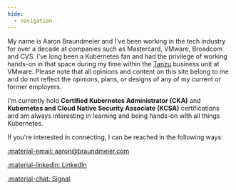 ```yaml
---
hide:
  - navigation
---
```


My name is Aaron Braundmeier and I've been working in the tech industry for over a decade at companies such as Mastercard, VMware, Broadcom and CVS. I've long been a Kubernetes fan and had the privilege of working hands-on in that space during my time within the [Tanzu](https://tanzu.vmware.com/platform) business unit at VMware. Please note that all opinions and content on this site belong to me and do not reflect the opinions, plans, or designs of any of my current or former employers.

I'm currently hold **Certified Kubernetes Administrator (CKA)** and **Kubernetes and Cloud Native Security Associate (KCSA)** certifications and am always interesting in learning and being hands-on with all things Kubernetes.

If you're interested in connecting, I can be reached in the following ways:

[:material-email: aaron@braundmeier.com](mailto:aaron@braundmeier.com)

[:material-linkedin: LinkedIn](https://www.linkedin.com/in/aaronbraundmeier/)

[:material-chat: Signal](https://signal.me/#eu/HHzMGLMmlrqlMnU9t6mSIi25CbHgMbgvEcyNPdi5bH4sv7FR1fRJ-LpmMzP09BLC)

<br><br><br>

<div data-iframe-width="350" data-iframe-height="270" data-share-badge-id="cc5e7ffa-b662-4de2-8e63-8f06e2098bc1" data-share-badge-host="https://www.credly.com"></div><script type="text/javascript" async src="//cdn.credly.com/assets/utilities/embed.js"></script>

<div data-iframe-width="350" data-iframe-height="270" data-share-badge-id="59a4a303-bc31-41c6-bc9f-fbc2da719f39" data-share-badge-host="https://www.credly.com"></div><script type="text/javascript" async src="//cdn.credly.com/assets/utilities/embed.js"></script>